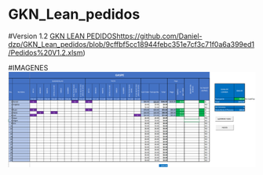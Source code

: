 # GKN_Lean_pedidos



#Version 1.2
[GKN LEAN PEDIDOS](https://github.com/Daniel-dzp/GKN_Lean_pedidos/blob/9cffbf5cc18944febc351e7cf3c71f0a6a399ed1/Pedidos%20V1.2.xlsm)https://github.com/Daniel-dzp/GKN_Lean_pedidos/blob/9cffbf5cc18944febc351e7cf3c71f0a6a399ed1/Pedidos%20V1.2.xlsm)

#IMAGENES
![Screenshot](IMG/CAPTURA-01.png)
